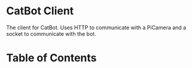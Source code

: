 # CatBot Client
The client for CatBot. Uses HTTP to communicate with a PiCamera and a socket to communicate with the bot.

# Table of Contents
